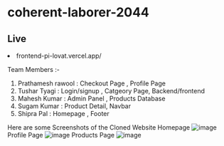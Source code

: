 # coherent-laborer-2044

<h2>Live</h2>
 <li>frontend-pi-lovat.vercel.app/</l1>


Team Members :-
1. Prathamesh rawool : Checkout Page , Profile Page
2. Tushar Tyagi : Login/signup , Catgeory Page, Backend/frontend
3. Mahesh Kumar : Admin Panel , Products Database
4. Sugam Kumar : Product Detail, Navbar
5. Shipra Pal : Homepage , Footer 



Here are some Screenshots of the Cloned Website
Homepage
![image](https://user-images.githubusercontent.com/50316091/201520851-e95299a0-c828-4bd2-9001-51e69ebdd9ee.png)
Profile Page
![image](https://user-images.githubusercontent.com/50316091/201757785-81f40877-6e56-492e-8a13-59d62f8e6c58.png)
Products Page
![image](https://user-images.githubusercontent.com/50316091/201758115-aba4f0f1-3674-42c2-ba96-acbb217656fc.png)

